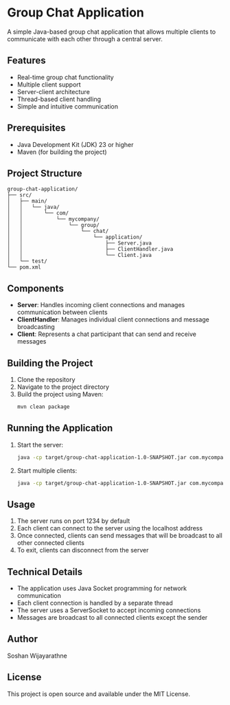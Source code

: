# Group Chat Application

A simple Java-based group chat application that allows multiple clients to communicate with each other through a central server.

## Features

- Real-time group chat functionality
- Multiple client support
- Server-client architecture
- Thread-based client handling
- Simple and intuitive communication

## Prerequisites

- Java Development Kit (JDK) 23 or higher
- Maven (for building the project)

## Project Structure

```
group-chat-application/
├── src/
│   ├── main/
│   │   └── java/
│   │       └── com/
│   │           └── mycompany/
│   │               └── group/
│   │                   └── chat/
│   │                       └── application/
│   │                           ├── Server.java
│   │                           ├── ClientHandler.java
│   │                           └── Client.java
│   └── test/
└── pom.xml
```

## Components

- **Server**: Handles incoming client connections and manages communication between clients
- **ClientHandler**: Manages individual client connections and message broadcasting
- **Client**: Represents a chat participant that can send and receive messages

## Building the Project

1. Clone the repository
2. Navigate to the project directory
3. Build the project using Maven:
   ```bash
   mvn clean package
   ```

## Running the Application

1. Start the server:
   ```bash
   java -cp target/group-chat-application-1.0-SNAPSHOT.jar com.mycompany.group.chat.application.Server
   ```

2. Start multiple clients:
   ```bash
   java -cp target/group-chat-application-1.0-SNAPSHOT.jar com.mycompany.group.chat.application.Client
   ```

## Usage

1. The server runs on port 1234 by default
2. Each client can connect to the server using the localhost address
3. Once connected, clients can send messages that will be broadcast to all other connected clients
4. To exit, clients can disconnect from the server

## Technical Details

- The application uses Java Socket programming for network communication
- Each client connection is handled by a separate thread
- The server uses a ServerSocket to accept incoming connections
- Messages are broadcast to all connected clients except the sender

## Author

Soshan Wijayarathne

## License

This project is open source and available under the MIT License. 